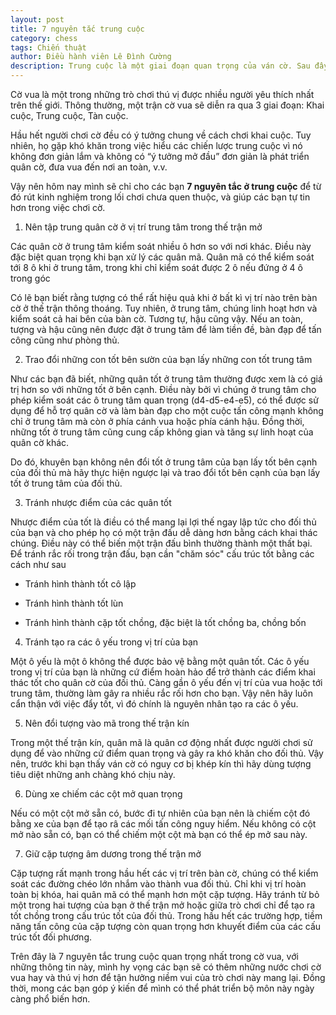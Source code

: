 ```yaml
---
layout: post
title: 7 nguyên tắc trung cuộc
category: chess
tags: Chiến thuật
author: Điều hành viên Lê Đình Cường
description: Trung cuộc là một giai đoạn quan trọng của ván cờ. Sau đây là vài nguyên tắc trung cuộc mà bạn phải biết để xử lí tốt hơn.
---
```


Cờ vua là một trong những trò chơi thú vị được nhiều người yêu thích nhất trên thế giới. Thông thường, một trận cờ vua sẽ diễn ra qua 3 giai đoạn: Khai cuộc, Trung cuộc, Tàn cuộc.

Hầu hết người chơi cờ đều có ý tưởng chung về cách chơi khai cuộc. Tuy nhiên, họ gặp khó khăn trong việc hiểu các chiến lược trung cuộc vì nó không đơn giản lắm và không có “ý tưởng mở đầu” đơn giản là phát triển quân cờ, đưa vua đến nơi an toàn, v.v.

Vậy nên hôm nay mình sẽ chỉ cho các bạn **7 nguyên tắc ở trung cuộc** để từ đó rút kinh nghiệm trong lối chơi chưa quen thuộc, và giúp các bạn tự tin hơn trong việc chơi cờ.

1. Nên tập trung quân cờ ở vị trí trung tâm trong thế trận mở

Các quân cờ ở trung tâm kiểm soát nhiều ô hơn so với nơi khác. Điều này đặc biệt quan trọng khi bạn xử lý các quân mã. Quân mã có thể kiểm soát tới 8 ô khi ở trung tâm, trong khi chỉ kiểm soát được 2 ô nếu đứng ở 4 ô trong góc

Có lẽ bạn biết rằng tượng có thể rất hiệu quả khi ở bất kì vị trí nào trên bàn cờ ở thế trận thông thoáng. Tuy nhiên, ở trung tâm, chúng linh hoạt hơn và kiểm soát cả hai bên của bàn cờ. Tương tự, hậu cũng vậy. Nếu an toàn, tượng và hậu cũng nên được đặt ở trung tâm để làm tiền đề, bàn đạp để tấn công cũng như phòng thủ.

2. Trao đổi những con tốt bên sườn của bạn lấy những con tốt trung tâm

Như các bạn đã biết, những quân tốt ở trung tâm thường được xem là có giá trị hơn so với những tốt ở bên cạnh. Điều này bởi vì chúng ở trung tâm cho phép kiểm soát các ô trung tâm quan trọng (d4-d5-e4-e5), có thể được sử dụng để hỗ trợ quân cờ và làm bàn đạp cho một cuộc tấn công mạnh không chỉ ở trung tâm mà còn ở phía cánh vua hoặc phía cánh hậu. Đồng thời, những tốt ở trung tâm cũng cung cấp không gian và tăng sự linh hoạt của quân cờ khác.

Do đó, khuyên bạn không nên đổi tốt ở trung tâm của bạn lấy tốt bên cạnh của đối thủ mà hãy thực hiện ngược lại và trao đổi tốt bên cạnh của bạn lấy tốt ở trung tâm của đối thủ.

3. Tránh nhược điểm của các quân tốt

Nhược điểm của tốt là điều có thể mang lại lợi thế ngay lập tức cho đối thủ của bạn và cho phép họ có một trận đấu dễ dàng hơn bằng cách khai thác chúng. Điều này có thể biến một trận đấu bình thường thành một thất bại. Để tránh rắc rối trong trận đấu, bạn cần "chăm sóc" cấu trúc tốt bằng các cách như sau 

- Tránh hình thành tốt cô lập

- Tránh hình thành tốt lùn

- Tránh hình thành cặp tốt chồng, đặc biệt là tốt chồng ba, chồng bốn

4. Tránh tạo ra các ô yếu trong vị trí của bạn

Một ô yếu là một ô không thể được bảo vệ bằng một quân tốt. Các ô yếu trong vị trí của bạn là những cứ điểm hoàn hảo để trở thành các điểm khai thác tốt cho quân cờ của đối thủ. Càng gần ô yếu đến vị trí của vua hoặc tới trung tâm, thường làm gây ra nhiều rắc rối hơn cho bạn. Vậy nên hãy luôn cẩn thận với việc đẩy tốt, vì đó chính là nguyên nhân tạo ra các ô yếu. 

5. Nên đổi tượng vào mã trong thế trận kín

Trong một thế trận kín, quân mã là quân cơ động nhất được người chơi sử dụng để vào những cứ điểm quan trọng và gây ra khó khăn cho đối thủ. Vậy nên, trước khi bạn thấy ván cờ có nguy cơ bị khép kín thì hãy dùng tượng tiêu diệt những anh chàng khó chịu này.

6. Dùng xe chiếm các cột mở quan trọng

Nếu có một cột mở sẵn có, bước đi tự nhiên của bạn nên là chiếm cột đó bằng xe của bạn để tạo râ các mối tấn công nguy hiểm. Nếu không có cột mở nào sẵn có, bạn có thể chiếm một cột mà bạn có thể ép mở sau này.

7. Giữ cặp tượng âm dương trong thế trận mở

Cặp tượng rất mạnh trong hầu hết các vị trí trên bàn cờ, chúng có thể kiểm soát các đường chéo lớn nhắm vào thành vua đối thủ. Chỉ khi vị trí hoàn toàn bị khóa, hai quân mã có thể mạnh hơn một cặp tượng. Hãy tránh từ bỏ một trong hai tượng của bạn ở thế trận mở hoặc giữa trò chơi chỉ để tạo ra tốt chồng trong cấu trúc tốt của đối thủ. Trong hầu hết các trường hợp, tiềm năng tấn công của cặp tượng còn quan trọng hơn khuyết điểm của các cấu trúc tốt đối phương.

Trên đây là 7 nguyên tắc trung cuộc quan trọng nhất trong cờ vua, với những thông tin này, mình hy vọng các bạn sẽ có thêm những nước chơi cờ vua hay và thú vị hơn để tận hưởng niềm vui của trò chơi này mang lại. Đồng thời, mong các bạn góp ý kiến để mình có thể phát triển bộ môn này ngày càng phổ biến hơn.
